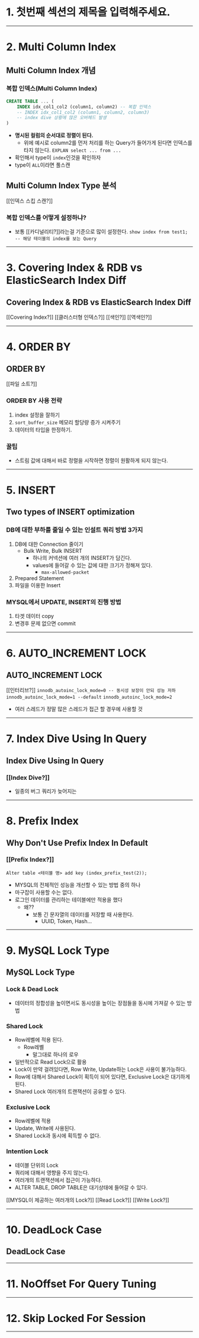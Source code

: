 # 1. 첫번째 섹션의 제목을 입력해주세요.

****
# 2. Multi Column Index
## Multi Column Index 개념
### 복합 인덱스(Multi Column Index)
```sql
CREATE TABLE ... (
	INDEX idx_col1_col2 (column1, column2) -- 복합 인덱스
	-- INDEX idx_col1_col2 (column1, column2, column3) 
	-- index dive 상황에 많은 오버헤드 발생
)
```
- **명시된 컬럼의 순서대로 정렬이 된다.**
	- 위에 예시로 column2를 먼저 처리를 하는 Query가 들어가게 된다면 인덱스를 타지 않는다.
`EXPLAN select ... from ...`
- 확인해서 type이 `index`인것을 확인하자
- type이 `ALL`이라면 풀스캔
## Multi Column Index Type 분석
[[인덱스 스킵 스캔?]]
### 복합 인덱스를 어떻게 설정하냐?
- 보통 [[카디널리티?]]라는걸 기준으로 많이 설정한다.
`show index from test1; -- 해당 테이블의 index를 보는 Query`
****
# 3. Covering Index & RDB vs ElasticSearch Index Diff
## Covering Index & RDB vs ElasticSearch Index Diff
[[Covering Index?]]
[[클러스터형 인덱스?]]
[[색인?]]
[[역색인?]]
****
# 4. ORDER BY
## ORDER BY
[[파일 소트?]]
### ORDER BY 사용 전략
1. index 설정을 잘하기
2. `sort_buffer_size` 메모리 할당량 증가 시켜주기
3. 데이터의 타입을 한정하기.

### 꿀팁
- 스트림 값에 대해서 바로 정렬을 시작하면 정렬이 원활하게 되지 않는다.

****
# 5. INSERT
## Two types of INSERT optimization
### DB에 대한 부하를 줄일 수 있는 인설트 쿼리 방법 3가지
1. DB에 대한 Connection 줄이기
	- Bulk Write, Bulk INSERT
		- 하나의 커넥션에 여러 개의 INSERT가 담긴다.
		- values에 들어갈 수 있는 값에 대한 크기가 정해져 있다.
			- `max-allowed-packet`
2. Prepared Statement
3. 파일을 이용한 Insert
### MYSQL에서 UPDATE, INSERT의 진행 방법
1. 타겟 데이터 copy
2. 변경후 문제 없으면 commit
****
# 6. AUTO_INCREMENT LOCK
## AUTO_INCREMENT LOCK
[[인터리브?]]
`innodb_autoinc_lock_mode=0 -- 동시성 보장이 안되 성능 저하`
`innodb_autoinc_lock_mode=1 --default` 
`innodb_autoinc_lock_mode=2`
- 여러 스레드가 정말 많은 스레드가 접근 할 경우에 사용할 것
****
# 7. Index Dive Using In Query
## Index Dive Using In Query
### [[Index Dive?]]
- 일종의 버그 쿼리가 늦어지는 
****
# 8. Prefix Index
## Why Don't Use Prefix Index In Default
### [[Prefix Index?]]
`Alter table <테이블 명> add key (index_prefix_test(2));`
- MYSQL의 전체적인 성능을 개선할 수 있는 방법 중의 하나
- 마구잡이 사용할 수는 없다.
- 로그인 데이터를 관리하는 테이블에만 적용을 했다
	- 왜??
		- 보통 긴 문자열의 데이터를 저장할 때 사용한다.
			- UUID, Token, Hash...
****
# 9. MySQL Lock Type
## MySQL Lock Type
### Lock & Dead Lock
- 데이터의 정합성을 높이면서도 동시성을 높이는 장점들을 동시에 가져갈 수 있는 방법
### Shared Lock
- Row레벨에 적용 된다.
	- Row레벨
		- 말그대로 하나의 로우
- 일반적으로 Read Lock으로 활용
- Lock이 만약 걸려있다면, Row Write, Update하는 Lock은 사용이 불가능하다.
- Row에 대해서 Shared Lock이 획득이 되어 있다면, Exclusive Lock은 대기하게 된다.
- Shared Lock 여러개의 트랜잭션이 공유할 수 있다.
### Exclusive Lock
- Row레벨에 적용
- Update, Write에 사용된다.
- Shared Lock과 동시에 획득할 수 없다.
### Intention Lock
- 테이블 단위의 Lock
- 쿼리에 대해서 영향을 주지 않는다.
- 여러개의 트랜잭션에서 접근이 가능하다.
- ALTER TABLE, DROP TABLE은 대기상태에 들어갈 수 있다.

[[MYSQL이 제공하는 여러개의 Lock?]]
[[Read Lock?]]
[[Write Lock?]]
****
# 10. DeadLock Case
## DeadLock Case
****
# 11. NoOffset For Query Tuning

****
# 12. Skip Locked For Session

****